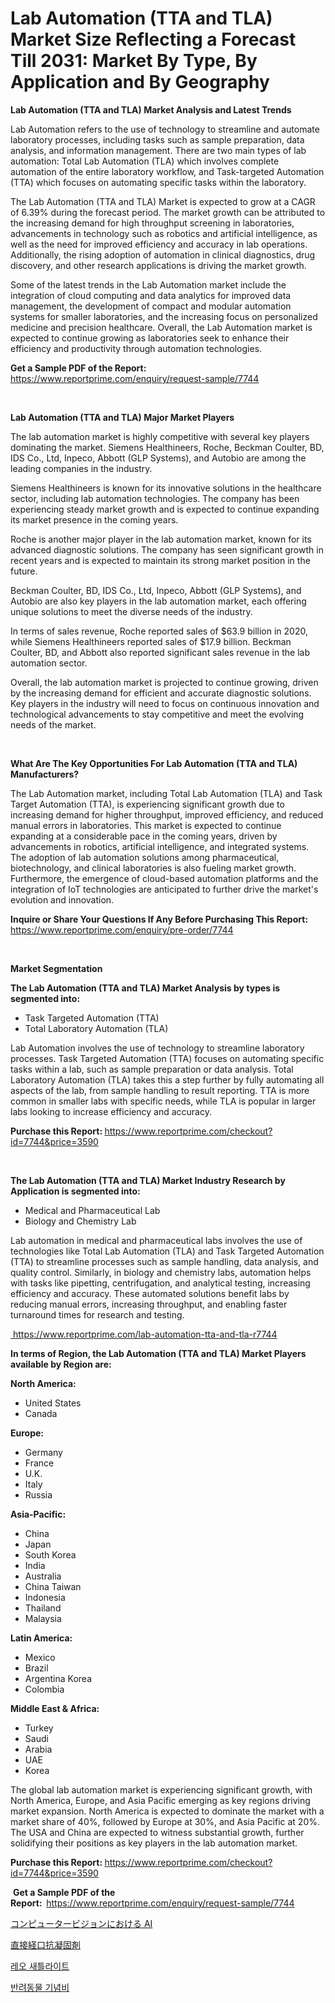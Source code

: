 <p><h1>Lab Automation (TTA and TLA) Market Size Reflecting a Forecast Till 2031: Market By Type, By Application and By Geography</h1></p><p><strong>Lab Automation (TTA and TLA) Market Analysis and Latest Trends</strong></p>
<p><p>Lab Automation refers to the use of technology to streamline and automate laboratory processes, including tasks such as sample preparation, data analysis, and information management. There are two main types of lab automation: Total Lab Automation (TLA) which involves complete automation of the entire laboratory workflow, and Task-targeted Automation (TTA) which focuses on automating specific tasks within the laboratory.</p><p>The Lab Automation (TTA and TLA) Market is expected to grow at a CAGR of 6.39% during the forecast period. The market growth can be attributed to the increasing demand for high throughput screening in laboratories, advancements in technology such as robotics and artificial intelligence, as well as the need for improved efficiency and accuracy in lab operations. Additionally, the rising adoption of automation in clinical diagnostics, drug discovery, and other research applications is driving the market growth.</p><p>Some of the latest trends in the Lab Automation market include the integration of cloud computing and data analytics for improved data management, the development of compact and modular automation systems for smaller laboratories, and the increasing focus on personalized medicine and precision healthcare. Overall, the Lab Automation market is expected to continue growing as laboratories seek to enhance their efficiency and productivity through automation technologies.</p></p>
<p><strong>Get a Sample PDF of the Report:&nbsp;</strong> <a href="https://www.reportprime.com/enquiry/request-sample/7744">https://www.reportprime.com/enquiry/request-sample/7744</a></p>
<p>&nbsp;</p>
<p><strong>Lab Automation (TTA and TLA) Major Market Players</strong></p>
<p><p>The lab automation market is highly competitive with several key players dominating the market. Siemens Healthineers, Roche, Beckman Coulter, BD, IDS Co., Ltd, Inpeco, Abbott (GLP Systems), and Autobio are among the leading companies in the industry.</p><p>Siemens Healthineers is known for its innovative solutions in the healthcare sector, including lab automation technologies. The company has been experiencing steady market growth and is expected to continue expanding its market presence in the coming years.</p><p>Roche is another major player in the lab automation market, known for its advanced diagnostic solutions. The company has seen significant growth in recent years and is expected to maintain its strong market position in the future.</p><p>Beckman Coulter, BD, IDS Co., Ltd, Inpeco, Abbott (GLP Systems), and Autobio are also key players in the lab automation market, each offering unique solutions to meet the diverse needs of the industry.</p><p>In terms of sales revenue, Roche reported sales of $63.9 billion in 2020, while Siemens Healthineers reported sales of $17.9 billion. Beckman Coulter, BD, and Abbott also reported significant sales revenue in the lab automation sector.</p><p>Overall, the lab automation market is projected to continue growing, driven by the increasing demand for efficient and accurate diagnostic solutions. Key players in the industry will need to focus on continuous innovation and technological advancements to stay competitive and meet the evolving needs of the market.</p></p>
<p>&nbsp;</p>
<p><strong>What Are The Key Opportunities For Lab Automation (TTA and TLA) Manufacturers?</strong></p>
<p><p>The Lab Automation market, including Total Lab Automation (TLA) and Task Target Automation (TTA), is experiencing significant growth due to increasing demand for higher throughput, improved efficiency, and reduced manual errors in laboratories. This market is expected to continue expanding at a considerable pace in the coming years, driven by advancements in robotics, artificial intelligence, and integrated systems. The adoption of lab automation solutions among pharmaceutical, biotechnology, and clinical laboratories is also fueling market growth. Furthermore, the emergence of cloud-based automation platforms and the integration of IoT technologies are anticipated to further drive the market's evolution and innovation.</p></p>
<p><strong>Inquire or Share Your Questions If Any Before Purchasing This Report:</strong> <a href="https://www.reportprime.com/enquiry/pre-order/7744">https://www.reportprime.com/enquiry/pre-order/7744</a></p>
<p>&nbsp;</p>
<p><strong>Market Segmentation</strong></p>
<p><strong>The Lab Automation (TTA and TLA) Market Analysis by types is segmented into:</strong></p>
<p><ul><li>Task Targeted Automation (TTA)</li><li>Total Laboratory Automation (TLA)</li></ul></p>
<p><p>Lab Automation involves the use of technology to streamline laboratory processes. Task Targeted Automation (TTA) focuses on automating specific tasks within a lab, such as sample preparation or data analysis. Total Laboratory Automation (TLA) takes this a step further by fully automating all aspects of the lab, from sample handling to result reporting. TTA is more common in smaller labs with specific needs, while TLA is popular in larger labs looking to increase efficiency and accuracy.</p></p>
<p><strong>Purchase this Report:&nbsp;</strong><a href="https://www.reportprime.com/checkout?id=7744&price=3590">https://www.reportprime.com/checkout?id=7744&price=3590</a></p>
<p>&nbsp;</p>
<p><strong>The Lab Automation (TTA and TLA) Market Industry Research by Application is segmented into:</strong></p>
<p><ul><li>Medical and Pharmaceutical Lab</li><li>Biology and Chemistry Lab</li></ul></p>
<p><p>Lab automation in medical and pharmaceutical labs involves the use of technologies like Total Lab Automation (TLA) and Task Targeted Automation (TTA) to streamline processes such as sample handling, data analysis, and quality control. Similarly, in biology and chemistry labs, automation helps with tasks like pipetting, centrifugation, and analytical testing, increasing efficiency and accuracy. These automated solutions benefit labs by reducing manual errors, increasing throughput, and enabling faster turnaround times for research and testing.</p></p>
<p><a href="https://www.reportprime.com/lab-automation-tta-and-tla-r7744">&nbsp;https://www.reportprime.com/lab-automation-tta-and-tla-r7744</a></p>
<p><strong>In terms of Region, the Lab Automation (TTA and TLA) Market Players available by Region are:</strong></p>
<p>
    <p> <strong> North America: </strong>
        <ul>
            <li>United States</li>
            <li>Canada</li>
        </ul>
        </p> 
    <p> <strong> Europe: </strong>
        <ul>
            <li>Germany</li>
            <li>France</li>
            <li>U.K.</li>
            <li>Italy</li>
            <li>Russia</li>
        </ul>
        </p> 
    <p> <strong> Asia-Pacific: </strong>
        <ul>
            <li>China</li>
            <li>Japan</li>
            <li>South Korea</li>
            <li>India</li>
            <li>Australia</li>
            <li>China Taiwan</li>
            <li>Indonesia</li>
            <li>Thailand</li>
            <li>Malaysia</li>
        </ul>
        </p> 
    <p> <strong> Latin America: </strong>
        <ul>
            <li>Mexico</li>
            <li>Brazil</li>
            <li>Argentina Korea</li>
            <li>Colombia</li>
        </ul>
        </p> 
    <p> <strong> Middle East & Africa: </strong>
        <ul>
            <li>Turkey</li>
            <li>Saudi</li>
            <li>Arabia</li>
            <li>UAE</li>
            <li>Korea</li>
        </ul>
    </p>
    </p>
<p><p>The global lab automation market is experiencing significant growth, with North America, Europe, and Asia Pacific emerging as key regions driving market expansion. North America is expected to dominate the market with a market share of 40%, followed by Europe at 30%, and Asia Pacific at 20%. The USA and China are expected to witness substantial growth, further solidifying their positions as key players in the lab automation market.</p></p>
<p><strong>Purchase this Report: </strong><a href="https://www.reportprime.com/checkout?id=7744&price=3590">https://www.reportprime.com/checkout?id=7744&price=3590</a></p>
<p>&nbsp;<strong>Get a Sample PDF of the Report:&nbsp;&nbsp;</strong><a href="https://www.reportprime.com/enquiry/request-sample/7744">https://www.reportprime.com/enquiry/request-sample/7744</a></p>
<p><strong></strong></p>
<p><p><a href="https://medium.com/@slbola/ai%E3%82%B3%E3%83%B3%E3%83%94%E3%83%A5%E3%83%BC%E3%82%BF%E3%83%BC%E3%83%93%E3%82%B8%E3%83%A7%E3%83%B3%E5%B8%82%E5%A0%B4%E3%81%AE%E5%B1%95%E6%9C%9B-%E7%94%A3%E6%A5%AD%E6%A6%82%E8%A6%81%E3%81%A8%E4%BA%88%E6%B8%AC-2024%E5%B9%B4%E3%81%8B%E3%82%892031%E5%B9%B4-73c56bb88260">コンピュータービジョンにおける AI</a></p><p><a href="https://medium.com/@rusty-marie2024/%E7%9B%B4%E6%8E%A5%E7%B5%8C%E5%8F%A3%E6%8A%97%E5%87%9D%E5%9B%BA%E8%96%AC%E5%B8%82%E5%A0%B4-2031%E5%B9%B4%E3%81%BE%E3%81%A7%E3%81%AE%E6%88%90%E5%8A%9F%E3%81%99%E3%82%8B%E3%83%93%E3%82%B8%E3%83%8D%E3%82%B9%E6%88%A6%E7%95%A5%E3%81%AE%E9%8D%B5%E3%82%92%E4%BA%88%E6%B8%AC-fe93ae2d5d48">直接経口抗凝固剤</a></p><p><a href="https://medium.com/@kelsiorphy/leo-%EC%9C%84%EC%84%B1-%EC%8B%9C%EC%9E%A5-%EC%8B%9C%EC%9E%A5-%EC%A0%90%EC%9C%A0%EC%9C%A8-%EC%8B%9C%EC%9E%A5-%EB%8F%99%ED%96%A5-%EB%B0%8F-%EB%AF%B8%EB%9E%98-%EC%84%B1%EC%9E%A5-%ED%83%90%EC%83%89-ea4e2ea66020">레오 새틀라이트</a></p><p><a href="https://medium.com/@tomienow676/%EC%95%A0%EC%99%84%EB%8F%99%EB%AC%BC-%EC%B6%94%EB%AA%A8-%EC%8B%9C%EC%9E%A5-%EB%B6%84%EC%84%9D-cagr-%EC%8B%9C%EC%9E%A5-%EC%84%B8%EB%B6%84%ED%99%94-%EB%B0%8F-%EA%B8%80%EB%A1%9C%EB%B2%8C-%EC%82%B0%EC%97%85-%EA%B0%9C%EC%9A%94-180109f83e06">반려동물 기념비</a></p></p>